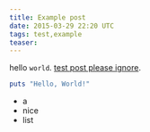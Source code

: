 ```yaml
---
title: Example post
date: 2015-03-29 22:20 UTC
tags: test,example
teaser: 
---
```


hello `world`. [test post please
ignore](http://www.reddit.com/r/pics/comments/92dd8/test_post_please_ignore/).

```ruby
puts "Hello, World!"
```

* a
* nice
* list
